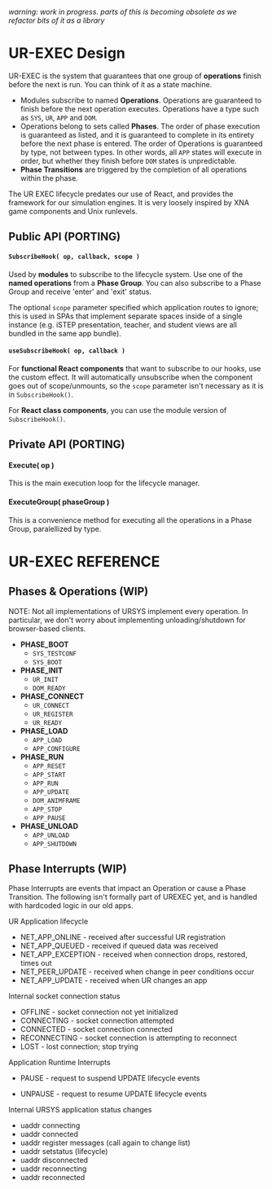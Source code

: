 *warning: work in progress. parts of this is becoming obsolete as we refactor bits of it as a library*

# UR-EXEC Design

UR-EXEC is the system that guarantees that one group of **operations** finish before the next is run. You can think of it as a state machine.

* Modules subscribe to named **Operations**.  Operations are guaranteed to finish before the next operation executes. Operations have a type such as `SYS`, `UR`, `APP` and `DOM`. 
* Operations belong to sets called **Phases**. The order of phase execution is guaranteed as listed, and it is guaranteed to complete in its entirety before the next phase is entered. The order of Operations is guaranteed by type, not between types. In other words, all `APP` states will execute in order, but whether they finish before `DOM` states is unpredictable.
* **Phase Transitions** are triggered by the completion of all operations within the phase. 

The UR EXEC lifecycle predates our use of React, and provides the framework for our simulation engines. It is very loosely inspired by XNA game components and Unix runlevels.

## Public API (PORTING)

#### `SubscribeHook( op, callback, scope )`

Used by **modules** to subscribe to the lifecycle system. Use one of the **named operations** from a **Phase Group**. You can also subscribe to a Phase Group and receive 'enter' and 'exit' status.

The optional `scope` parameter specified which application routes to ignore; this is used in SPAs that implement separate spaces inside of a single instance (e.g. iSTEP presentation, teacher, and student views are all bundled in the same app bundle). 

#### `useSubscribeHook( op, callback )`

For **functional React components** that want to subscribe to our hooks, use the custom effect. It will automatically unsubscribe when the component goes out of scope/unmounts, so the `scope` parameter isn't necessary as it is in `SubscribeHook()`. 

For **React class components**, you can use the module version of  `SubscribeHook()`. 

## Private API (PORTING)

#### Execute( op )

This is the main execution loop for the lifecycle manager. 

#### ExecuteGroup( phaseGroup )

This is a convenience method for executing all the operations in a Phase Group, paralellized by type.



# UR-EXEC REFERENCE

## Phases & Operations (WIP)

NOTE: Not all implementations of URSYS implement every operation. In particular, we don't worry about implementing unloading/shutdown for browser-based clients.

* **PHASE_BOOT**
  * `SYS_TESTCONF`
  * `SYS_BOOT`
* **PHASE_INIT**
  * `UR_INIT`
  * `DOM_READY`
* **PHASE_CONNECT**
  * `UR_CONNECT`
  * `UR_REGISTER`
  * `UR_READY`
* **PHASE_LOAD**
  * `APP_LOAD`
  * `APP_CONFIGURE`
* **PHASE_RUN**
  * `APP_RESET`
  * `APP_START`
  * `APP_RUN`
  * `APP_UPDATE`
  * `DOM_ANIMFRAME`
  * `APP_STOP`
  * `APP_PAUSE`
* **PHASE_UNLOAD**
  * `APP_UNLOAD`
  * `APP_SHUTDOWN`

## Phase Interrupts (WIP)

Phase Interrupts are events that impact an Operation or cause a Phase Transition. The following isn't formally part of UREXEC yet, and is handled with hardcoded logic in our old apps.

UR Application lifecycle

* NET_APP_ONLINE - received after successful UR registration
* NET_APP_QUEUED - received if queued data was received
* NET_APP_EXCEPTION - received when connection drops, restored, times out
* NET_PEER_UPDATE - received when change in peer conditions occur
* NET_APP_UPDATE - received when UR changes an app 

Internal socket connection status

* OFFLINE - socket connection not yet initialized
* CONNECTING - socket connection attempted
* CONNECTED - socket connection connected
* RECONNECTING - socket connection is attempting to reconnect
* LOST - lost connection; stop trying

Application Runtime Interrupts

* PAUSE - request to suspend UPDATE lifecycle events

* UNPAUSE - request to resume UPDATE lifecycle events


Internal URSYS application status changes

* uaddr connecting
* uaddr connected
* uaddr register messages (call again to change list)
* uaddr setstatus (lifecycle)
* uaddr disconnected
* uaddr reconnecting
* uaddr reconnected

